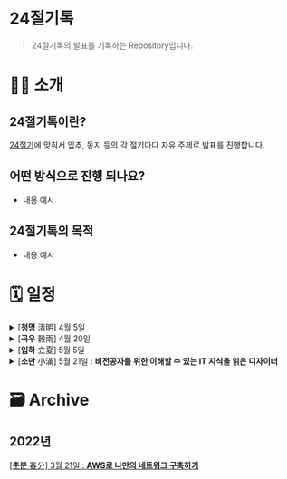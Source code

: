 # 24절기톡

> 24절기톡의 발표를 기록하는 Repository입니다.

# 👋🏻 소개

## 24절기톡이란?

[24절기](https://terms.naver.com/entry.naver?docId=1135069&cid=40942&categoryId=32286)에 맞춰서 입추, 동지 등의 각 절기마다 자유 주제로 발표를 진행합니다.

## 어떤 방식으로 진행 되나요?

- 내용 예시

## 24절기톡의 목적

- 내용 예시

# 🗓 일정

<details>
  <summary>[<strong>청명</strong> 淸明] 4월 5일</summary>

**주제: 미정**

> 📆 : 4월 5일 화요일 | 20:00 ~ 21:00

> 🗣 : Kate\_송무송 [@moosongsong](https://github.com/moosongsong)

> 📍 :

</details>
<details>
<summary>[<strong>곡우</strong> 穀雨] 4월 20일</summary>

**주제: 미정**

> 📆 : 4월 20일 수요일 | 20:00 ~ 21:00

> 🗣 : Dudo\_이정우 [@leejw0803](https://github.com/leejw0803)

> 📍 :

</details>
<details>
<summary>[<strong>입하</strong> 立夏] 5월 5일</summary>
</details>
<details>
<summary>[<strong>소만</strong> 小滿] 5월 21일 : <strong>비전공자를 위한 이해할 수 있는 IT 지식을 읽은 디자이너</strong></summary>


> 📆 : 5월 21일 수요일 | 20:00 ~ 21:00

> 🗣 : Kaya_이미리 [@2double_m](https://www.instagram.com/2double_m)

> 📍 :

</details>

# 🗃 Archive

## 2022년

[[<strong>춘분</strong> 春分] 3월 21일 : <strong>AWS로 나만의 네트워크 구축하기</strong>](https://github.com/24Seasons/talk/blob/main/contents/210321-danny/README.md)
